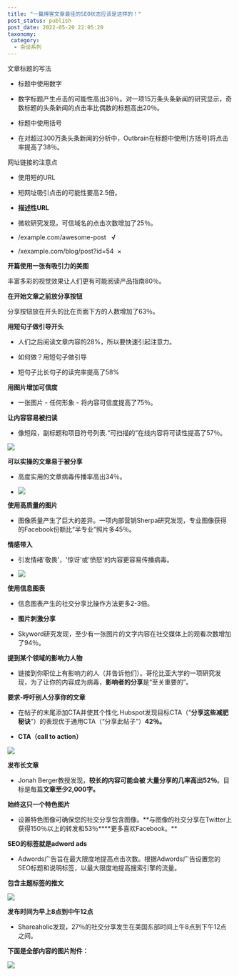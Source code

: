 ```yaml
---
title: "一篇博客文章最佳的SEO状态应该是这样的！"
post_status: publish
post_date: 2022-05-20 22:05:20
taxonomy:
 category: 
  - 杂谈系列
---
```


文章标题的写法

- 标题中使用数字
    
- 数字标题产生点击的可能性高出36％。对一项15万条头条新闻的研究显示，奇数标题的头条新闻的点击率比偶数的标题高出20％。
    
- 标题中使用括号
    
- 在对超过300万条头条新闻的分析中，Outbrain在标题中使用\[方括号\]将点击率提高了38％。
    

网址链接的注意点

- 使用短的URL
    
- 短网址吸引点击的可能性要高2.5倍。
    
- **描述性URL**
    
- 微软研究发现，可信域名的点击次数增加了25％。
    
- /example.com/awesome-post   **√**
    
- /xexample.com/blog/post?id=54  ×
    

**开篇使用一张有吸引力的美图**

丰富多彩的视觉效果让人们更有可能阅读产品指南80％。

**在开始文章之前放分享按钮**

分享按钮放在开头的比在页面下方的人数增加了63％。

**用短句子做引导开头**

- 人们之后阅读文章内容的28%，所以要快速引起注意力。
    
- 如何做？用短句子做引导
    
- 短句子比长句子的读完率提高了58%
    

**用图片增加可信度**

- 一张图片 - 任何形象 - 将内容可信度提高了75％。

**让内容容易被扫读**

- 像短段，副标题和项目符号列表.“可扫描的”在线内容将可读性提高了57％。

![](https://fendou.la/wp-content/uploads/2021/01/982ca83afdfc9c7fc96faf387f7bef24.png)

**可以实操的文章易于被分享**

- 高度实用的文章病毒传播率高出34％。
    
- ![](https://fendou.la/wp-content/uploads/2021/01/3a8c0e3fd0d904eeae2d576bb95fb1fe.png)
    

**使用高质量的图片**

- 图像质量产生了巨大的差异。一项内部营销Sherpa研究发现，专业图像获得的Facebook份额比“半专业”照片多45％。

**情感带入**

- 引发情绪'敬畏'，'惊讶'或'愤怒'的内容更容易传播病毒。
    
- ![](https://fendou.la/wp-content/uploads/2021/01/e1668b97f2534dfdb7a06a9b93ffe93f.png)
    

**使用信息图表**

- 信息图表产生的社交分享比操作方法更多2-3倍。
    
- **图片刺激分享**
    
- Skyword研究发现，至少有一张图片的文字内容在社交媒体上的观看次数增加了94％。
    

**提到某个领域的影响力人物**

- 链接到你职位上有影响力的人（并告诉他们）。哥伦比亚大学的一项研究发现，为了让你的内容成为病毒，**影响者的分享**是“至关重要的”。

**要求-呼吁别人分享你的文章**

- 在帖子的末尾添加CTA并使其个性化.Hubspot发现目标CTA（“**分享这些减肥秘诀**”）的表现优于通用CTA（“分享此帖子”）**42％。**
    
- **CTA（call to action）**
    

**![](https://fendou.la/wp-content/uploads/2021/01/f7f7ed1766fecef2a26f061e4c158c82.png)**

**发布长文章**

- Jonah Berger教授发现，**较长的内容可能会被 大量分享的几率高出52％**。目标是每篇**文章至少2,000字。**

**始终这只一个特色图片**

- 设置特色图像可确保您的社交分享包含图像。**与图像的社交分享在Twitter上获得150％以上的转发和53％\*\***更多喜欢Facebook。\*\*

**SEO的标签就是adword ads**

- Adwords广告旨在最大限度地提高点击次数。根据Adwords广告设置您的SEO标题和说明标签，以最大限度地提高搜索引擎的流量。

**包含主题标签的推文**

**![](https://fendou.la/wp-content/uploads/2021/01/daef07467b7b6aee4c7306f9c725f1a6.png)**

**发布时间为早上8点到中午12点**

- Shareaholic发现，27％的社交分享发生在美国东部时间上午8点到下午12点之间。

**下面是全部内容的图片附件：**

![](https://fendou.la/wp-content/uploads/2021/01/f43feba72c3939f74ec41cdc8577cf62.png)
